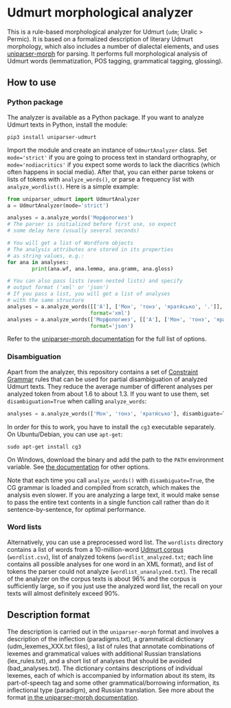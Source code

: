 # Udmurt morphological analyzer
This is a rule-based morphological analyzer for Udmurt (``udm``; Uralic > Permic). It is based on a formalized description of literary Udmurt morphology, which also includes a number of dialectal elements, and uses [uniparser-morph](https://github.com/timarkh/uniparser-morph) for parsing. It performs full morphological analysis of Udmurt words (lemmatization, POS tagging, grammatical tagging, glossing).

## How to use
### Python package
The analyzer is available as a Python package. If you want to analyze Udmurt texts in Python, install the module:

```
pip3 install uniparser-udmurt
```

Import the module and create an instance of ``UdmurtAnalyzer`` class. Set ``mode='strict'`` if you are going to process text in standard orthography, or ``mode='nodiacritics'`` if you expect some words to lack the diacritics (which often happens in social media). After that, you can either parse tokens or lists of tokens with ``analyze_words()``, or parse a frequency list with ``analyze_wordlist()``. Here is a simple example:

```python
from uniparser_udmurt import UdmurtAnalyzer
a = UdmurtAnalyzer(mode='strict')

analyses = a.analyze_words('Морфологиез')
# The parser is initialized before first use, so expect
# some delay here (usually several seconds)

# You will get a list of Wordform objects
# The analysis attributes are stored in its properties
# as string values, e.g.:
for ana in analyses:
        print(ana.wf, ana.lemma, ana.gramm, ana.gloss)

# You can also pass lists (even nested lists) and specify
# output format ('xml' or 'json')
# If you pass a list, you will get a list of analyses
# with the same structure
analyses = a.analyze_words([['А'], ['Мон', 'тонэ', 'яратӥсько', '.']],
	                       format='xml')
analyses = a.analyze_words(['Морфологиез', [['А'], ['Мон', 'тонэ', 'яратӥсько', '.']]],
	                       format='json')
```

Refer to the [uniparser-morph documentation](https://uniparser-morph.readthedocs.io/en/latest/) for the full list of options.

### Disambiguation
Apart from the analyzer, this repository contains a set of [Constraint Grammar](https://visl.sdu.dk/constraint_grammar.html) rules that can be used for partial disambiguation of analyzed Udmurt texts. They reduce the average number of different analyses per analyzed token from about 1.6 to about 1.3. If you want to use them, set ``disambiguation=True`` when calling ``analyze_words``:

```python
analyses = a.analyze_words(['Мон', 'тонэ', 'яратӥсько'], disambiguate=True)
```

In order for this to work, you have to install the ``cg3`` executable separately. On Ubuntu/Debian, you can use ``apt-get``:

```
sudo apt-get install cg3
```

On Windows, download the binary and add the path to the ``PATH`` environment variable. See [the documentation](https://visl.sdu.dk/cg3/single/#installation) for other options.

Note that each time you call ``analyze_words()`` with ``disambiguate=True``, the CG grammar is loaded and compiled from scratch, which makes the analysis even slower. If you are analyzing a large text, it would make sense to pass the entire text contents in a single function call rather than do it sentence-by-sentence, for optimal performance.

### Word lists
Alternatively, you can use a preprocessed word list. The ``wordlists`` directory contains a list of words from a 10-million-word [Udmurt corpus](http://udmurt.web-corpora.net/) (``wordlist.csv``), list of analyzed tokens (``wordlist_analyzed.txt``; each line contains all possible analyses for one word in an XML format), and list of tokens the parser could not analyze (``wordlist_unanalyzed.txt``). The recall of the analyzer on the corpus texts is about 96% and the corpus is sufficiently large, so if you just use the analyzed word list, the recall on your texts will almost definitely exceed 90%.

## Description format
The description is carried out in the ``uniparser-morph`` format and involves a description of the inflection (paradigms.txt), a grammatical dictionary (udm_lexemes_XXX.txt files), a list of rules that annotate combinations of lexemes and grammatical values with additional Russian translations (lex_rules.txt), and a short list of analyses that should be avoided (bad_analyses.txt). The dictionary contains descriptions of individual lexemes, each of which is accompanied by information about its stem, its part-of-speech tag and some other grammatical/borrowing information, its inflectional type (paradigm), and Russian translation. See more about the format [in the uniparser-morph documentation](https://uniparser-morph.readthedocs.io/en/latest/format.html).
